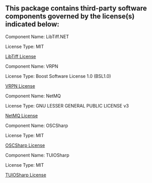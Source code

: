 This package contains third-party software components governed by the license(s) indicated below:
---------

Component Name: LibTiff.NET

License Type: MIT

[LibTiff License](https://github.com/BitMiracle/libtiff.net/blob/master/license.txt)

Component Name: VRPN

License Type: Boost Software License 1.0 (BSL1.0)

[VRPN License](https://github.com/vrpn/vrpn/blob/master/README.Legal)

Component Name: NetMQ

License Type: GNU LESSER GENERAL PUBLIC LICENSE v3

[NetMQ License](https://github.com/zeromq/netmq/blob/master/COPYING.LESSER)

Component Name: OSCSharp

License Type: MIT

[OSCSharp License](https://github.com/valyard/OSCsharp/blob/master/License.txt)

Component Name: TUIOSharp

License Type: MIT

[TUIOSharp License](https://github.com/valyard/TUIOsharp/blob/master/license.txt)